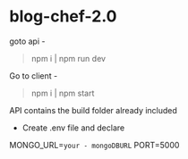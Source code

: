 ﻿# blog-chef-2.0
goto api -
> npm i |
> npm run dev

Go to client - 
> npm i |
> npm start

API contains the build folder already included

- Create .env file and declare

MONGO_URL=`your - mongoDBURL`
PORT=5000
